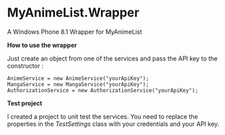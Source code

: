 # MyAnimeList.Wrapper
A Windows Phone 8.1 Wrapper for MyAnimeList

__How to use the wrapper__

Just create an object from one of the services and pass the API key to the constructor :
```
AnimeService = new AnimeService("yourApiKey");
MangaService = new MangaService("yourApiKey");
AuthorizationService = new AuthorizationService("yourApiKey");
```
__Test project__

I created a project to unit test the services. You need to replace the properties in the *TestSettings* class with your credentials and your API key.

